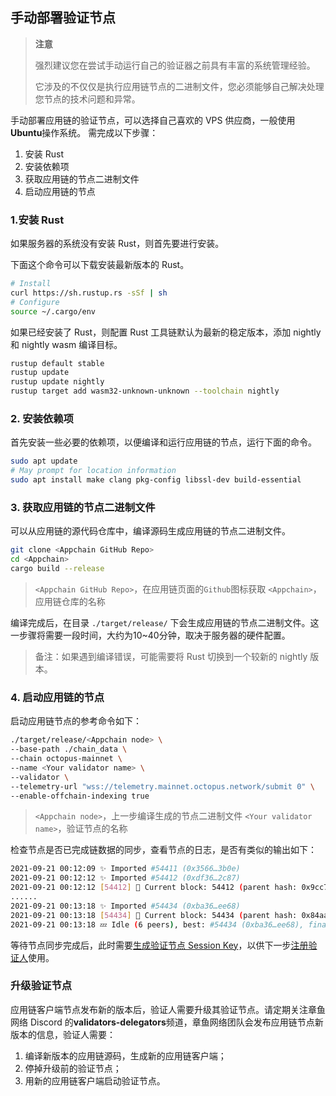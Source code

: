 ## 手动部署验证节点

> **注意**
>
> 强烈建议您在尝试手动运行自己的验证器之前具有丰富的系统管理经验。
>
> 它涉及的不仅仅是执行应用链节点的二进制文件，您必须能够自己解决处理您节点的技术问题和异常。

手动部署应用链的验证节点，可以选择自己喜欢的 VPS 供应商，一般使用 **Ubuntu**操作系统。 需完成以下步骤：

1. 安装 Rust
2. 安装依赖项
3. 获取应用链的节点二进制文件
4. 启动应用链的节点

### 1.安装 Rust

如果服务器的系统没有安装 Rust，则首先要进行安装。

下面这个命令可以下载安装最新版本的 Rust。

```bash
# Install
curl https://sh.rustup.rs -sSf | sh
# Configure
source ~/.cargo/env
```

如果已经安装了 Rust，则配置 Rust 工具链默认为最新的稳定版本，添加 nightly 和 nightly wasm 编译目标。

```bash
rustup default stable
rustup update
rustup update nightly
rustup target add wasm32-unknown-unknown --toolchain nightly
```

### 2. 安装依赖项

首先安装一些必要的依赖项，以便编译和运行应用链的节点，运行下面的命令。

```bash
sudo apt update
# May prompt for location information
sudo apt install make clang pkg-config libssl-dev build-essential
```

### 3. 获取应用链的节点二进制文件

可以从应用链的源代码仓库中，编译源码生成应用链的节点二进制文件。

```bash
git clone <Appchain GitHub Repo>
cd <Appchain>
cargo build --release
```

> `<Appchain GitHub Repo>`，在应用链页面的`Github`图标获取
> `<Appchain>`，应用链仓库的名称

编译完成后，在目录 `./target/release/` 下会生成应用链的节点二进制文件。这一步骤将需要一段时间，大约为10~40分钟，取决于服务器的硬件配置。

> 备注：如果遇到编译错误，可能需要将 Rust 切换到一个较新的 nightly 版本。

### 4. 启动应用链的节点

启动应用链节点的参考命令如下：

```bash
./target/release/<Appchain node> \
--base-path ./chain_data \
--chain octopus-mainnet \
--name <Your validator name> \
--validator \
--telemetry-url "wss://telemetry.mainnet.octopus.network/submit 0" \  
--enable-offchain-indexing true
```

> `<Appchain node>`，上一步编译生成的节点二进制文件
> `<Your validator name>`，验证节点的名称

检查节点是否已完成链数据的同步，查看节点的日志，是否有类似的输出如下：

```bash
2021-09-21 00:12:09 ✨ Imported #54411 (0x3566…3b0e)
2021-09-21 00:12:12 ✨ Imported #54412 (0xdf36…2c87)
2021-09-21 00:12:12 [54412] 🐙 Current block: 54412 (parent hash: 0x9cc7f31a20793f50cf885835de0e3977a1e080431ebc002469aa176046ba094a)
......
2021-09-21 00:13:18 ✨ Imported #54434 (0xba36…ee68)
2021-09-21 00:13:18 [54434] 🐙 Current block: 54434 (parent hash: 0x84aa3d1b6455859f9503d6ecc70b50b183141fe08f5b0695357e00fe1d24d915)
2021-09-21 00:13:18 💤 Idle (6 peers), best: #54434 (0xba36…ee68), finalized #54431 (0xd194…b319), ⬇ 22.0kiB/s ⬆ 21.9kiB/s
```

等待节点同步完成后，此时需要[生成验证节点 Session Key](validator-set-session-keys.md)，以供下一步[注册验证人](./validator-register.md)使用。

### 升级验证节点

应用链客户端节点发布新的版本后，验证人需要升级其验证节点。请定期关注章鱼网络 Discord 的**validators-delegators**频道，章鱼网络团队会发布应用链节点新版本的信息，验证人需要：

1. 编译新版本的应用链源码，生成新的应用链客户端；
2. 停掉升级前的验证节点；
3. 用新的应用链客户端启动验证节点。